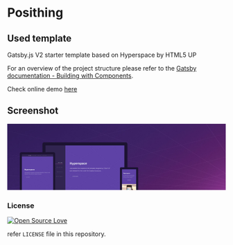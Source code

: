 # Posithing

## Used template

Gatsby.js V2 starter template based on Hyperspace by HTML5 UP

For an overview of the project structure please refer to the [Gatsby documentation - Building with Components](https://www.gatsbyjs.org/docs/building-with-components/).

Check online demo [here](https://anubhavsrivastava.github.io/gatsby-starter-hyperspace/)

## Screenshot

![Screenshot](./src/assets/img/hyperspace.jpg)

### License

[![Open Source Love](https://badges.frapsoft.com/os/mit/mit.svg?v=102)](LICENSE)

refer `LICENSE` file in this repository.
